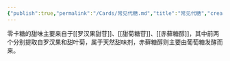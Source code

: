 ```yaml
---
{"publish":true,"permalink":"/Cards/常见代糖.md","title":"常见代糖","created":"2022-10-16","modified":"2023-03-14","published":"2025-07-12T18:35:05.893+08:00","cssclasses":""}
---
```



零卡糖的甜味主要来自于[[罗汉果甜苷]]、[[甜菊糖苷]]、[[赤藓糖醇]]，其中前两个分别提取自罗汉果和甜叶菊，属于天然甜味剂，赤藓糖醇则主要由葡萄糖发酵而来。
